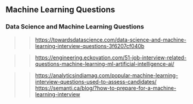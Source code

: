 ## Machine Learning Questions  

### Data Science and Machine Learning Questions  
>>  https://towardsdatascience.com/data-science-and-machine-learning-interview-questions-3f6207cf040b  

>> https://engineering.eckovation.com/51-job-interview-related-questions-machine-learning-ml-artificial-intelligence-ai/  

>> https://analyticsindiamag.com/popular-machine-learning-interview-questions-used-to-assess-candidates/
>> https://semanti.ca/blog/?how-to-prepare-for-a-machine-learning-interview  
